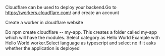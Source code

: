 Cloudflare can be used to deploy your backend.Go to https://workers.cloudflare.com/ and create an account

Create a worker in cloudflare website

Do npm create cloudflare -- my-app. This creates a folder called my-app which will have the modules. Select category as Hello World Example with Hello World worker.Select language as typescript and select no if it asks whether the application is deployed